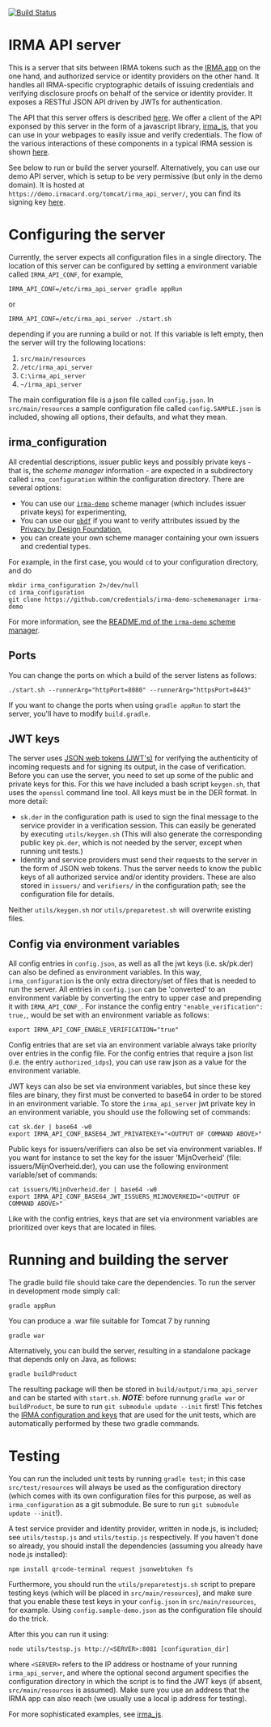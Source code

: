 [![Build Status](https://travis-ci.org/credentials/irma_api_server.svg?branch=master)](https://travis-ci.org/credentials/irma_api_server)

# IRMA API server

This is a server that sits between IRMA tokens such as the [IRMA app](https://github.com/credentials/irma_mobile) on the one hand, and authorized service or identity providers on the other hand. It handles all IRMA-specific cryptographic details of issuing credentials and verifying disclosure proofs on behalf of the service or identity provider. It exposes a RESTful JSON API driven by JWTs for authentication.

The API that this server offers is described [here](https://credentials.github.io/proposals/irma-without-apdus). We offer a client of the API exponsed by this server in the form of a javascript library, [irma_js](https://github.com/credentials/irma_js), that you can use in your webpages to easily issue and verify credentials. The flow of the various interactions of these components in a typical IRMA session is shown [here](https://credentials.github.io/#irma-session-flow).

See below to run or build the server yourself. Alternatively, you can use our demo API server, which is setup to be very permissive (but only in the demo domain). It is hosted at `https://demo.irmacard.org/tomcat/irma_api_server/`, you can find its signing key [here](https://demo.irmacard.org/v2/data/pk.pem).

# Configuring the server
Currently, the server expects all configuration files in a single directory. The location of this server can be configured by setting a environment variable called `IRMA_API_CONF`, for example,

    IRMA_API_CONF=/etc/irma_api_server gradle appRun

or

    IRMA_API_CONF=/etc/irma_api_server ./start.sh

depending if you are running a build or not. If this variable is left empty, then the server will try the following locations:
 1. `src/main/resources`
 2. `/etc/irma_api_server`
 3. `C:\irma_api_server`
 4. `~/irma_api_server`

The main configuration file is a json file called `config.json`. In `src/main/resources` a sample configuration file called `config.SAMPLE.json` is included, showing all options, their defaults, and what they mean.

## irma_configuration

All credential descriptions, issuer public keys and possibly private keys - that is, the *scheme manager* information - are expected in a subdirectory called `irma_configuration` within the configuration directory. There are several options:

* You can use our [`irma-demo`](https://github.com/credentials/irma-demo-schememanager) scheme manager (which includes issuer private keys) for experimenting,
* You can use our [`pbdf`](https://github.com/credentials/pbdf-schememanager) if you want to verify attributes issued by the [Privacy by Design Foundation](https://privacybydesign.foundation/issuance),
* you can create your own scheme manager containing your own issuers and credential types.

For example, in the first case, you would `cd` to your configuration directory, and do

    mkdir irma_configuration 2>/dev/null
    cd irma_configuration
    git clone https://github.com/credentials/irma-demo-schememanager irma-demo

For more information, see the [README.md of the `irma-demo` scheme manager](https://github.com/credentials/irma-demo-schememanager).

## Ports

You can change the ports on which a build of the server listens as follows:

    ./start.sh --runnerArg="httpPort=8080" --runnerArg="httpsPort=8443"

If you want to change the ports when using `gradle appRun` to start the server, you'll have to modify `build.gradle`.

## JWT keys

The server uses [JSON web tokens (JWT's)](https://en.wikipedia.org/wiki/JSON_Web_Token) for verifying the authenticity of incoming requests and for signing its output, in the case of verification. Before you can use the server, you need to set up some of the public and private keys for this. For this we have included a bash script `keygen.sh`, that uses the `openssl` command line tool. All keys must be in the DER format. In more detail:

 * `sk.der` in the configuration path is used to sign the final message to the service provider in a verification session. This can easily be generated by executing `utils/keygen.sh` (This will also generate the corresponding public key `pk.der`, which is not needed by the server, except when running unit tests.)
 * Identity and service providers must send their requests to the server in the form of JSON web tokens. Thus the server needs to know the public keys of all authorized service and/or identity providers. These are also stored in `issuers/` and `verifiers/` in the configuration path; see the configuration file for details.

Neither `utils/keygen.sh` nor `utils/preparetest.sh` will overwrite existing files.

## Config via environment variables

All config entries in `config.json`, as well as all the jwt keys (i.e. sk/pk.der) can also be defined as environment variables. In this way, `irma_configuration` is the only extra directory/set of files that is needed to run the server. All entries in `config.json` can be 'converted' to an environment variable by converting the entry to upper case and prepending it with `IRMA_API_CONF_`. For instance the config entry `"enable_verification": true,`, would be set with an environment variable as follows:

    export IRMA_API_CONF_ENABLE_VERIFICATION="true"

Config entries that are set via an environment variable always take priority over entries in the config file. For the config entries that require a json list (i.e. the entry `authorized_idps`), you can use raw json as a value for the environment variable.

JWT keys can also be set via environment variables, but since these key files are binary, they first must be converted to base64 in order to be stored in an environment variable. To store the `irma_api_server` jwt private key in an environment variable, you should use the following set of commands:

    cat sk.der | base64 -w0
    export IRMA_API_CONF_BASE64_JWT_PRIVATEKEY="<OUTPUT OF COMMAND ABOVE>"

Public keys for issuers/verifiers can also be set via environment variables. If you want for instance to set the key for the issuer 'MijnOverheid' (file: issuers/MijnOverheid.der), you can use the following environment variable/set of commands:

    cat issuers/MijnOverheid.der | base64 -w0
    export IRMA_API_CONF_BASE64_JWT_ISSUERS_MIJNOVERHEID="<OUTPUT OF COMMAND ABOVE>"

Like with the config entries, keys that are set via environment variables are prioritized over keys that are located in files.

# Running and building the server

The gradle build file should take care the dependencies. To run the server in development mode simply call:

    gradle appRun

You can produce a .war file suitable for Tomcat 7 by running

    gradle war

Alternatively, you can build the server, resulting in a standalone package that depends only on Java, as follows:

    gradle buildProduct

The resulting package will then be stored in `build/output/irma_api_server` and can be started with `start.sh`. ***NOTE***: before runnung `gradle war` or `buildProduct`, be sure to run `git submodule update --init` first! This fetches the [IRMA configuration and keys](https://github.com/credentials/irma_configuration) that are used for the unit tests, which are automatically performed by these two gradle commands.

# Testing

You can run the included unit tests by running `gradle test`; in this case `src/test/resources` will always be used as the configuration directory (which comes with its own configuration files for this purpose, as well as `irma_configuration` as a git submodule. Be sure to run `git submodule update --init`!).

A test service provider and identity provider, written in node.js, is included; see `utils/testsp.js` and `utils/testip.js` respectively. If you haven't done so already, you should install the dependencies (assuming you already have node.js installed):

    npm install qrcode-terminal request jsonwebtoken fs

Furthermore, you should run the `utils/preparetestjs.sh` script to prepare testing keys (which will be placed in `src/main/resources`), and make sure that you enable these test keys in your `config.json` in `src/main/resources`, for example. Using `config.sample-demo.json` as the configuration file should do the trick.

After this you can run it using:

    node utils/testsp.js http://<SERVER>:8081 [configuration_dir]

where `<SERVER>` refers to the IP address or hostname of your running `irma_api_server`, and where the optional second argument specifies the configuration directory in which the script is to find the JWT keys (if absent, `src/main/resources` is assumed). Make sure you use an address that the IRMA app can also reach (we usually use a local ip address for testing).

For more sophisticated examples, see [irma_js](https://github.com/credentials/irma_js).
